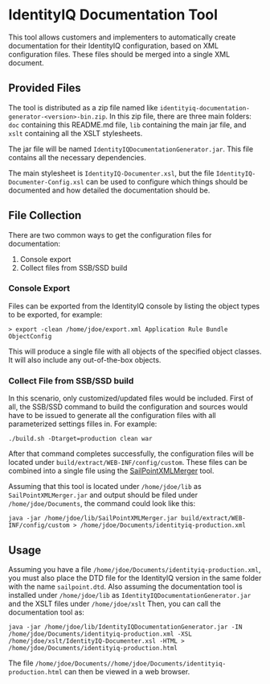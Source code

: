 # IdentityIQ Documentation Tool

This tool allows customers and implementers to automatically create documentation for their IdentityIQ configuration, based on XML configuration files. These files should be merged into a single XML document.

## Provided Files

The tool is distributed as a zip file named like `identityiq-documentation-generator-<version>-bin.zip`. In this zip file, there are three main folders: `doc` containing this README.md file, `lib` containing the main jar file, and `xslt` containing all the XSLT stylesheets.

The jar file will be named `IdentityIQDocumentationGenerator.jar`. This file contains all the necessary dependencies.

The main stylesheet is `IdentityIQ-Documenter.xsl`, but the file `IdentityIQ-Documenter-Config.xsl` can be used to configure which things should be documented and how detailed the documentation should be.

## File Collection

There are two common ways to get the configuration files for documentation:
1. Console export
1. Collect files from SSB/SSD build

### Console Export
Files can be exported from the IdentityIQ console by listing the object types to be exported, for example:
```
> export -clean /home/jdoe/export.xml Application Rule Bundle ObjectConfig
```

This will produce a single file with all objects of the specified object classes. It will also include any out-of-the-box objects.

### Collect File from SSB/SSD build

In this scenario, only customized/updated files would be included. First of all, the SSB/SSD command to build the configuration and sources would have to be issued to generate all the configuration files with all parameterized settings filles in. For example:

```
./build.sh -Dtarget=production clean war
```

After that command completes successfully, the configuration files will be located under `build/extract/WEB-INF/config/custom`. These files can be combined into a single file using the [SailPointXMLMerger](https://github.com/menno-pieters-sp/sailpoint-xml-merger) tool.

Assuming that this tool is located under `/home/jdoe/lib` as `SailPointXMLMerger.jar` and output should be filed under `/home/jdoe/Documents`, the command could look like this:

```
java -jar /home/jdoe/lib/SailPointXMLMerger.jar build/extract/WEB-INF/config/custom > /home/jdoe/Documents/identityiq-production.xml
```

## Usage

Assuming you have a file `/home/jdoe/Documents/identityiq-production.xml`, you must also place the DTD file for the IdentityIQ version in the same folder with the name `sailpoint.dtd`. Also assuming the documentation tool is installed under `/home/jdoe/lib` as `IdentityIQDocumentationGenerator.jar` and the XSLT files under `/home/jdoe/xslt` Then, you can call the documentation tool as:

```
java -jar /home/jdoe/lib/IdentityIQDocumentationGenerator.jar -IN /home/jdoe/Documents/identityiq-production.xml -XSL /home/jdoe/xslt/IdentityIQ-Documenter.xsl -HTML > /home/jdoe/Documents/identityiq-production.html
```

The file `/home/jdoe/Documents//home/jdoe/Documents/identityiq-production.html` can then be viewed in a web browser.

